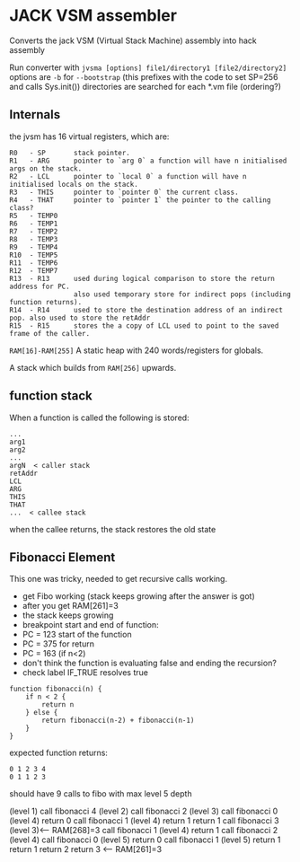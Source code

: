 # JACK VSM assembler

Converts the jack VSM (Virtual Stack Machine) assembly into hack assembly

Run converter with `jvsma [options] file1/directory1 [file2/directory2]`
options are `-b` for `--bootstrap` (this prefixes with the code to set SP=256 and calls Sys.init())
directories are searched for each *.vm file (ordering?)

## Internals

the jvsm has 16 virtual registers, which are:

```
R0   - SP       stack pointer.
R1   - ARG      pointer to `arg 0` a function will have n initialised args on the stack.
R2   - LCL      pointer to `local 0` a function will have n initialised locals on the stack.
R3   - THIS     pointer to `pointer 0` the current class.
R4   - THAT     pointer to `pointer 1` the pointer to the calling class?
R5   - TEMP0
R6   - TEMP1
R7   - TEMP2
R8   - TEMP3
R9   - TEMP4
R10  - TEMP5
R11  - TEMP6
R12  - TEMP7
R13  - R13      used during logical comparison to store the return address for PC.
                also used temporary store for indirect pops (including function returns).
R14  - R14      used to store the destination address of an indirect pop. also used to store the retAddr
R15  - R15      stores the a copy of LCL used to point to the saved frame of the caller.
```

`RAM[16]-RAM[255]` A static heap with 240 words/registers for globals.

A stack which builds from `RAM[256]` upwards.

## function stack

When a function is called the following is stored:

```
...
arg1
arg2
...
argN  < caller stack
retAddr
LCL
ARG
THIS
THAT
...  < callee stack
```

when the callee returns, the stack restores the old state


## Fibonacci Element

This one was tricky, needed to get recursive calls working.

* get Fibo working (stack keeps growing after the answer is got)
* after you get RAM[261]=3
* the stack keeps growing
* breakpoint start and end of function:
* PC = 123 start of the function
* PC = 375 for return
* PC = 163 (if n<2)
* don't think the function is evaluating false and ending the recursion?
* check label IF_TRUE resolves true

```
function fibonacci(n) {
    if n < 2 {
        return n
    } else {
        return fibonacci(n-2) + fibonacci(n-1)
    }
}
```

expected function returns:

```
0 1 2 3 4
0 1 1 2 3
```

should have 9 calls to fibo
with max level 5 depth

(level 1)
call fibonacci 4 
    (level 2)
    call fibonacci 2 
        (level 3)
        call fibonacci 0 
            (level 4)
            return 0
        call fibonacci 1 
            (level 4)
            return 1
        return 1
    call fibonacci 3 
        (level 3)<-- RAM[268]=3
        call fibonacci 1 
            (level 4)
            return 1
        call fibonacci 2 
            (level 4)
            call fibonacci 0 
                (level 5)
                return 0
            call fibonacci 1 
                (level 5)
                return 1
            return 1
        return 2
    return 3 <-- RAM[261]=3
